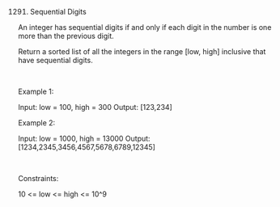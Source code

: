 1291. Sequential Digits

An integer has sequential digits if and only if each digit in the number is one more than the previous digit.

Return a sorted list of all the integers in the range [low, high] inclusive that have sequential digits.

 

Example 1:

Input: low = 100, high = 300
Output: [123,234]


Example 2:

Input: low = 1000, high = 13000
Output: [1234,2345,3456,4567,5678,6789,12345]


 

Constraints:

10 <= low <= high <= 10^9